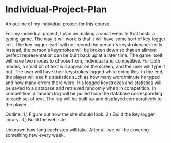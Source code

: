 # Individual-Project-Plan
An outline of my individual project for this course.



For my individual project, I plan on making a small website that hosts a typing game. The way it will work is that it will have
some sort of key logger in it. The key logger itself will not record the person's keystrokes perfectly. Instead, the person's 
keystrokes will be broken down so that an allmost perfect representation can be built back up at a later time. The game itself 
will have two modes to choose from, individual and competitive. For both modes, a small bit of text will appear on the screen, 
and the user will type it out. The user will have their keystrokes logged while doing this. In the end, the player will see his 
statistics such as how many word/minute he typed and how many errors there were. His logged keystrokes and statistics will be 
saved to a database and retrieved randomly when in competition. In competition, a random log will be pulled from the database 
corresponding to each set of text. The log will be built up and displayed comparatively to the player.



Outline:
1.) Figure out how the site should look.
2.) Build the key logger library.
3.) Build the web site.

Unknown how long each step will take. After all, we will be covering something new every week.
